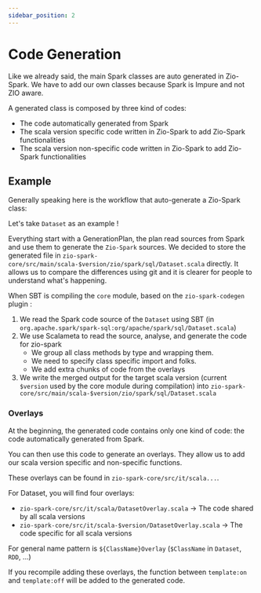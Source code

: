 ```yaml
---
sidebar_position: 2
---
```


# Code Generation

Like we already said, the main Spark classes are auto generated in Zio-Spark. We have to add our own classes because
Spark is Impure and not ZIO aware.

A generated class is composed by three kind of codes:
- The code automatically generated from Spark
- The scala version specific code written in Zio-Spark to add Zio-Spark functionalities
- The scala version non-specific code written in Zio-Spark to add Zio-Spark functionalities

## Example

Generally speaking here is the workflow that auto-generate a Zio-Spark class:

Let's take `Dataset` as an example !

Everything start with a GenerationPlan, the plan read sources from Spark and use them to generate the `Zio-Spark` sources.
We decided to store the generated file in `zio-spark-core/src/main/scala-$version/zio/spark/sql/Dataset.scala` directly. 
It allows us to compare the differences using git and it is clearer for people to understand what's happening.

When SBT is compiling the `core` module, based on the `zio-spark-codegen` plugin :

1. We read the Spark code source of the `Dataset` using SBT 
   (in `org.apache.spark/spark-sql:org/apache/spark/sql/Dataset.scala`)
2. We use Scalameta to read the source, analyse, and generate the code for zio-spark
   * We group all class methods by type and wrapping them.
   * We need to specify class specific import and folks.
   * We add extra chunks of code from the overlays
3. We write the merged output for the target scala version (current `$version` used by the core module during 
  compilation) into  `zio-spark-core/src/main/scala-$version/zio/spark/sql/Dataset.scala`

### Overlays

At the beginning, the generated code contains only one kind of code: the code automatically generated from Spark.

You can then use this code to generate an overlays. They allow us to add our scala version specific and non-specific
functions.

These overlays can be found in `zio-spark-core/src/it/scala...`.

For Dataset, you will find four overlays:
- `zio-spark-core/src/it/scala/DatasetOverlay.scala` -> The code shared by all scala versions
- `zio-spark-core/src/it/scala-$version/DatasetOverlay.scala` -> The code specific for all scala versions

For general name pattern is `${ClassName}Overlay` (`$ClassName` in `Dataset`, `RDD`, ...)

If you recompile adding these overlays, the function between `template:on` and `template:off` will be added to the
generated code.
